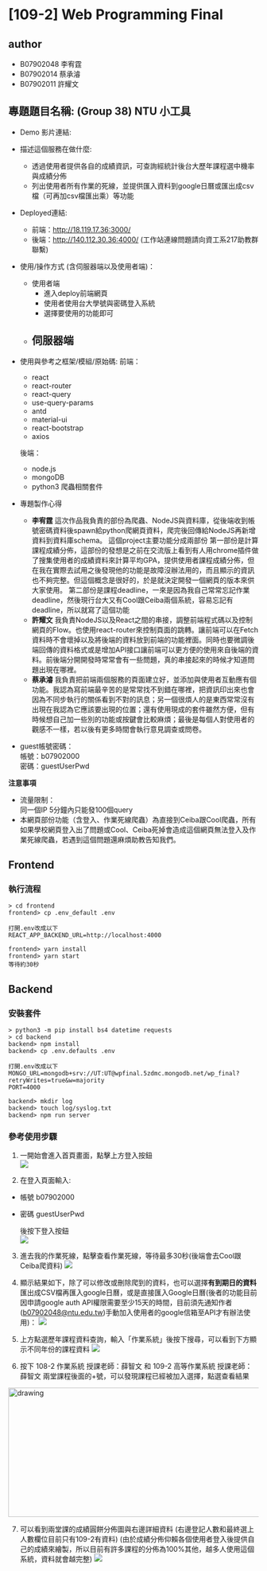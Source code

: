 # [109-2] Web Programming Final

## author
-  B07902048 李宥霆  
-  B07902014 蔡承濬  
-  B07902011 許耀文  


## 專題題目名稱:  (Group 38) NTU 小工具
-   Demo 影片連結:
-   描述這個服務在做什麼: 
    -   透過使用者提供各自的成績資訊，可查詢經統計後台大歷年課程選中機率與成績分佈
    -   列出使用者所有作業的死線，並提供匯入資料到google日曆或匯出成csv檔（可再加csv檔匯出乘）等功能
-   Deployed連結:
    - 前端：http://18.119.17.36:3000/
    - 後端：http://140.112.30.36:4000/ (工作站連線問題請向資工系217助教群聯繫)
-   使用/操作方式 (含伺服器端以及使用者端)：
    - 使用者端
        - 進入deploy前端網頁
        - 使用者使用台大學號與密碼登入系統
        - 選擇要使用的功能即可
    - 伺服器端
        - 
-   使用與參考之框架/模組/原始碼:
    前端：
    -   react
    -   react-router
    -   react-query
    -   use-query-params
    -   antd
    -   material-ui
    -   react-bootstrap
    -   axios

    後端：
    - node.js
    - mongoDB
    - python3 爬蟲相關套件

- 專題製作心得
    - **李宥霆**
      這次作品我負責的部份為爬蟲、NodeJS與資料庫，從後端收到帳號密碼資料後spawn給python爬網頁資料，爬完後回傳給NodeJS再新增資料到資料庫schema。
      這個project主要功能分成兩部份
      第一部份是計算課程成績分佈，這部份的發想是之前在交流版上看到有人用chrome插件做了搜集使用者的成績資料來計算平均GPA，提供使用者課程成績分佈，但在我在實際去試用之後發現他的功能是故障沒辦法用的，而且顯示的資訊也不夠完整。但這個概念是很好的，於是就決定開發一個網頁的版本來供大家使用。
      第二部份是課程deadline，一來是因為我自己常常忘記作業deadline，然後現行台大又有Cool跟Ceiba兩個系統，容易忘記有deadline，所以就寫了這個功能
    - **許耀文**
        我負責NodeJS以及React之間的串接，調整前端程式碼以及控制網頁的Flow。也使用react-router來控制頁面的跳轉。讓前端可以在Fetch資料時不會壞掉以及將後端的資料放到前端的功能裡面。同時也要微調後端回傳的資料格式或是增加API接口讓前端可以更方便的使用來自後端的資料。前後端分開開發時常常會有一些問題，真的串接起來的時候才知道問題出現在哪裡。
    - **蔡承濬**
      我負責把前端兩個服務的頁面建立好，並添加與使用者互動應有個功能。我認為寫前端最辛苦的是常常找不到錯在哪裡，把資訊印出來也會因為不同步執行的關係看到不對的訊息；另一個很煩人的是東西常常沒有出現在我認為它應該要出現的位置；還有使用現成的套件雖然方便，但有時候想自己加一些別的功能或按鍵會比較麻煩；最後是每個人對使用者的觀感不一樣，若以後有更多時間會執行意見調查或問卷。

* guest帳號密碼：  
帳號：b07902000  
密碼：guestUserPwd  

**注意事項**  
* 流量限制：  
同一個IP 5分鐘內只能發100個query  
* 本網頁部份功能（含登入、作業死線爬蟲）為直接到Ceiba跟Cool爬蟲，所有如果學校網頁登入出了問題或Cool、Ceiba死掉會造成這個網頁無法登入及作業死線爬蟲，若遇到這個問題還麻煩助教告知我們。

## Frontend
### 執行流程
```
> cd frontend
frontend> cp .env_default .env

打開.env改成以下
REACT_APP_BACKEND_URL=http://localhost:4000

frontend> yarn install
frontend> yarn start
等待約30秒
```

## Backend
### 安裝套件
```
> python3 -m pip install bs4 datetime requests
> cd backend
backend> npm install
backend> cp .env.defaults .env

打開.env改成以下
MONGO_URL=mongodb+srv://UT:UT@wpfinal.5zdmc.mongodb.net/wp_final?retryWrites=true&w=majority
PORT=4000

backend> mkdir log
backend> touch log/syslog.txt
backend> npm run server
```

### 參考使用步驟
1. 一開始會進入首頁畫面，點擊上方登入按鈕  
![](https://i.imgur.com/bJeRbnl.jpg)

2. 在登入頁面輸入:  
* 帳號 b07902000  
* 密碼 guestUserPwd  

  後按下登入按鈕  
![](https://i.imgur.com/XGBABtp.jpg)

3. 進去我的作業死線，點擊查看作業死線，等待最多30秒(後端會去Cool跟Ceiba爬資料)
![](https://i.imgur.com/9tF2Njo.png)

4. 顯示結果如下，除了可以修改或刪除爬到的資料，也可以選擇**有到期日的資料**匯出成CSV檔再匯入google日曆，或是直接匯入Google日曆(後者的功能目前因申請google auth API權限需要至少15天的時間，目前須先通知作者(b07902048@ntu.edu.tw)手動加入使用者的google信箱至API才有辦法使用)：
![](https://i.imgur.com/QBRlGwf.png)

5. 上方點選歷年課程資料查詢，輸入「作業系統」後按下搜尋，可以看到下方顯示不同年份的課程資料
![](https://i.imgur.com/M4cSB0f.png)

6. 按下
108-2 作業系統 授課老師：薛智文 和 
109-2 高等作業系統 授課老師：薛智文 
兩堂課程後面的+號，可以發現課程已經被加入選擇，點選查看結果

<img src="https://i.imgur.com/9TELR9H.png" alt="drawing" width="600" height="260"/>


7. 可以看到兩堂課的成績圓餅分佈圖與右邊詳細資料
(右邊登記人數和最終選上人數欄位目前只有109-2有資料)
(由於成績分佈仰賴各個使用者登入後提供自己的成績來繪製，所以目前有許多課程的分佈為100%其他，越多人使用這個系統，資料就會越完整)
![](https://i.imgur.com/175FQn6.png)
